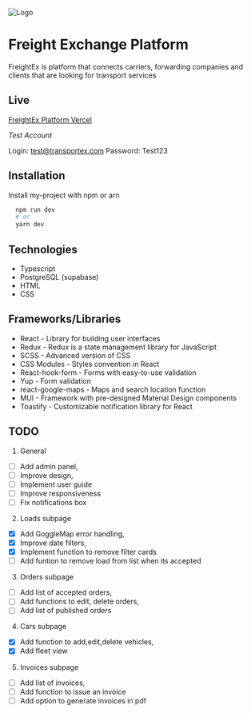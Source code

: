 ![Logo](https://i.ibb.co/VH5CLRH/cover.png)

# Freight Exchange Platform

FreightEx is platform that connects carriers, forwarding companies and clients that are looking for transport services

## Live

[FreightEx Platform Vercel](https://freight-ex-platform.vercel.app)

_Test Account_

Login: test@transportex.com
Password: Test123

## Installation

Install my-project with npm or arn

```bash
  npm run dev
  # or
  yarn dev
```

## Technologies

- Typescript
- PostgreSQL (supabase)
- HTML
- CSS

## Frameworks/Libraries

- React - Library for building user interfaces
- Redux - Redux is a state management library for JavaScript
- SCSS - Advanced version of CSS
- CSS Modules - Styles convention in React
- React-hook-form - Forms with easy-to-use validation
- Yup - Form validation
- react-google-maps - Maps and search location function
- MUI - Framework with pre-designed Material Design components
- Toastify - Customizable notification library for React

## TODO

1. General

- [ ] Add admin panel,
- [ ] Improve design,
- [ ] Implement user guide
- [ ] Improve responsiveness
- [ ] Fix notifications box

2. Loads subpage

- [x] Add GoggleMap error handling,
- [x] Improve date filters,
- [x] Implement function to remove filter cards
- [ ] Add funtion to remove load from list when its accepted

3. Orders subpage

- [ ] Add list of accepted orders,
- [ ] Add functions to edit, delete orders,
- [ ] Add list of published orders

4. Cars subpage

- [x] Add function to add,edit,delete vehicles,
- [x] Add fleet view

5. Invoices subpage

- [ ] Add list of invoices,
- [ ] Add function to issue an invoice
- [ ] Add option to generate invoices in pdf
